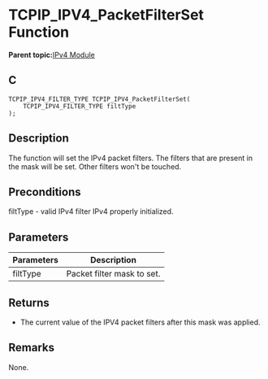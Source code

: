 # TCPIP\_IPV4\_PacketFilterSet Function

**Parent topic:**[IPv4 Module](GUID-EA29E72F-4194-41F9-9F19-D8BBA00D62F2.md)

## C

```
TCPIP_IPV4_FILTER_TYPE TCPIP_IPV4_PacketFilterSet(
    TCPIP_IPV4_FILTER_TYPE filtType
);
```

## Description

The function will set the IPv4 packet filters. The filters that are present in the mask will be set. Other filters won't be touched.

## Preconditions

filtType - valid IPv4 filter IPv4 properly initialized.

## Parameters

|Parameters|Description|
|----------|-----------|
|filtType|Packet filter mask to set.|

## Returns

-   The current value of the IPV4 packet filters after this mask was applied.


## Remarks

None.

